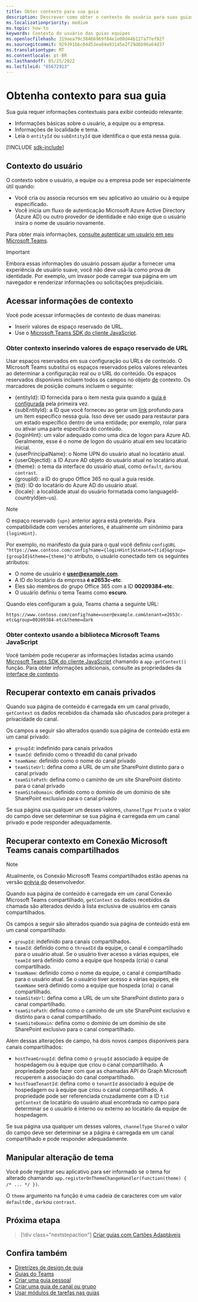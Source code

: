 ```yaml
---
title: Obter contexto para sua guia
description: Descrever como obter o contexto do usuário para suas guias
ms.localizationpriority: medium
ms.topic: how-to
keywords: Contexto do usuário das guias equipes
ms.openlocfilehash: 319aea79c38466969f84e1e00d44b127a77ef92f
ms.sourcegitcommit: 929391b6c04d53ea84a93145e2f29d6b96a64d37
ms.translationtype: MT
ms.contentlocale: pt-BR
ms.lasthandoff: 05/25/2022
ms.locfileid: "65672913"
---
```

# <a name="get-context-for-your-tab"></a>Obtenha contexto para sua guia

Sua guia requer informações contextuais para exibir conteúdo relevante:

* Informações básicas sobre o usuário, a equipe ou a empresa.
* Informações de localidade e tema.
* Leia o `entityId` ou `subEntityId` que identifica o que está nessa guia.

[!INCLUDE [sdk-include](~/includes/sdk-include.md)]

## <a name="user-context"></a>Contexto do usuário

O contexto sobre o usuário, a equipe ou a empresa pode ser especialmente útil quando:

* Você cria ou associa recursos em seu aplicativo ao usuário ou à equipe especificado.
* Você inicia um fluxo de autenticação Microsoft Azure Active Directory (Azure AD) ou outro provedor de identidade e não exige que o usuário insira o nome de usuário novamente.

Para obter mais informações, [consulte autenticar um usuário em seu Microsoft Teams](~/concepts/authentication/authentication.md).

> [!IMPORTANT]
> Embora essas informações do usuário possam ajudar a fornecer uma experiência de usuário suave, você não deve usá-la como prova de identidade.  Por exemplo, um invasor pode carregar sua página em um navegador e renderizar informações ou solicitações prejudiciais.

## <a name="access-context-information"></a>Acessar informações de contexto

Você pode acessar informações de contexto de duas maneiras:

* Inserir valores de espaço reservado de URL.
* Use o [Microsoft Teams SDK do cliente JavaScript](/javascript/api/overview/msteams-client).

### <a name="get-context-by-inserting-url-placeholder-values"></a>Obter contexto inserindo valores de espaço reservado de URL

Usar espaços reservados em sua configuração ou URLs de conteúdo. O Microsoft Teams substitui os espaços reservados pelos valores relevantes ao determinar a configuração real ou o URL do conteúdo. Os espaços reservados disponíveis incluem todos os campos no objeto [de](/javascript/api/@microsoft/teams-js/microsoftteams.context?view=msteams-client-js-1.12.1&preserve-view=true) contexto. Os marcadores de posição comuns incluem o seguinte:

* {entityId}: ID fornecida para o item nesta guia quando a [guia é configurada](~/tabs/how-to/create-tab-pages/configuration-page.md) pela primeira vez. 
* {subEntityId}: a ID que você forneceu ao gerar um [link](~/concepts/build-and-test/deep-links.md) profundo para um item específico nessa guia. Isso deve ser usado para restaurar para um estado específico dentro de uma entidade; por exemplo, rolar para ou ativar uma parte específica do conteúdo.
* {loginHint}: um valor adequado como uma dica de logon para Azure AD. Geralmente, esse é o nome de logon do usuário atual em seu locatário inicial.
* {userPrincipalName}: o Nome UPN do usuário atual no locatário atual.
* {userObjectId}: a ID Azure AD objeto do usuário atual no locatário atual.
* {theme}: o tema da interface do usuário atual, como `default`, `dark`ou `contrast`.
* {groupId}: a ID do grupo Office 365 no qual a guia reside.
* {tid}: ID do locatário do Azure AD do usuário atual.
* {locale}: a localidade atual do usuário formatada como languageId-countryId(en-us).

> [!NOTE]
> O espaço reservado `{upn}` anterior agora está preterido. Para compatibilidade com versões anteriores, é atualmente um sinônimo para `{loginHint}`.

Por exemplo, no manifesto da guia para o qual você definiu `configURL` `"https://www.contoso.com/config?name={loginHint}&tenant={tid}&group={groupId}&theme={theme}"`o atributo, o usuário conectado tem os seguintes atributos:

* O nome de usuário é **user@example.com**.
* A ID do locatário da empresa **é e2653c-etc**.
* Eles são membros do grupo Office 365 com a ID **00209384-etc**.
* O usuário definiu o tema Teams como **escuro**.

Quando eles configuram a guia, Teams chama a seguinte URL:

`https://www.contoso.com/config?name=user@example.com&tenant=e2653c-etc&group=00209384-etc&theme=dark`

### <a name="get-context-by-using-the-microsoft-teams-javascript-library"></a>Obter contexto usando a biblioteca Microsoft Teams JavaScript

Você também pode recuperar as informações listadas acima usando [Microsoft Teams SDK do cliente JavaScript](/javascript/api/overview/msteams-client) chamando a `app.getContext()` função. Para obter informações adicionais, consulte as propriedades da [interface de contexto](/javascript/api/@microsoft/teams-js/app.context?view=msteams-client-js-latest&preserve-view=true).

## <a name="retrieve-context-in-private-channels"></a>Recuperar contexto em canais privados

Quando sua página de conteúdo é carregada em um canal privado, `getContext` os dados recebidos da chamada são ofuscados para proteger a privacidade do canal.

Os campos a seguir são alterados quando sua página de conteúdo está em um canal privado:

* `groupId`: indefinido para canais privados
* `teamId`: definido como o threadId do canal privado
* `teamName`: definido como o nome do canal privado
* `teamSiteUrl`: defina como a URL de um site SharePoint distinto para o canal privado
* `teamSitePath`: defina como o caminho de um site SharePoint distinto para o canal privado
* `teamSiteDomain`: definido como o domínio de um domínio de site SharePoint exclusivo para o canal privado

Se sua página usa qualquer um desses valores, `channelType` `Private` o valor do campo deve ser determinar se sua página é carregada em um canal privado e pode responder adequadamente.

## <a name="retrieve-context-in-microsoft-teams-connect-shared-channels"></a>Recuperar contexto em Conexão Microsoft Teams canais compartilhados

> [!NOTE]
> Atualmente, os Conexão Microsoft Teams compartilhados estão apenas na versão [prévia do](../../resources/dev-preview/developer-preview-intro.md) desenvolvedor.

Quando sua página de conteúdo é carregada em um canal Conexão Microsoft Teams compartilhado, `getContext` os dados recebidos da chamada são alterados devido à lista exclusiva de usuários em canais compartilhados.

Os campos a seguir são alterados quando sua página de conteúdo está em um canal compartilhado:

* `groupId`: indefinido para canais compartilhados.
* `teamId`: definido como o `threadId` da equipe, o canal é compartilhado para o usuário atual. Se o usuário tiver acesso a várias equipes, ele `teamId` será definido como a equipe que hospeda (cria) o canal compartilhado.
* `teamName`: definido como o nome da equipe, o canal é compartilhado para o usuário atual. Se o usuário tiver acesso a várias equipes, ele `teamName` será definido como a equipe que hospeda (cria) o canal compartilhado.
* `teamSiteUrl`: defina como a URL de um site SharePoint distinto para o canal compartilhado.
* `teamSitePath`: defina como o caminho de um site SharePoint exclusivo e distinto para o canal compartilhado.
* `teamSiteDomain`: defina como o domínio de um domínio de site SharePoint exclusivo para o canal compartilhado.

Além dessas alterações de campo, há dois novos campos disponíveis para canais compartilhados:

* `hostTeamGroupId`: defina como o `groupId` associado à equipe de hospedagem ou à equipe que criou o canal compartilhado. A propriedade pode fazer com que as chamadas API do Graph Microsoft recuperem a associação do canal compartilhado.
* `hostTeamTenantId`: defina como o `tenantId` associado à equipe de hospedagem ou à equipe que criou o canal compartilhado. A propriedade pode ser referenciada cruzadamente com a ID `tid` `getContext` de locatário do usuário atual encontrada no campo para determinar se o usuário é interno ou externo ao locatário da equipe de hospedagem.

Se sua página usa qualquer um desses valores, `channelType` `Shared` o valor do campo deve ser determinar se a página é carregada em um canal compartilhado e pode responder adequadamente.

## <a name="handle-theme-change"></a>Manipular alteração de tema

Você pode registrar seu aplicativo para ser informado se o tema for alterado chamando `app.registerOnThemeChangeHandler(function(theme) { /* ... */ })`.

O `theme` argumento na função é uma cadeia de caracteres com um valor `default`de , `dark`ou `contrast`.

## <a name="next-step"></a>Próxima etapa

> [!div class="nextstepaction"]
> [Criar guias com Cartões Adaptáveis](~/tabs/how-to/build-adaptive-card-tabs.md)

## <a name="see-also"></a>Confira também

* [Diretrizes de design de guia](../../tabs/design/tabs.md)
* [Guias do Teams](~/tabs/what-are-tabs.md)
* [Criar uma guia pessoal](~/tabs/how-to/create-personal-tab.md)
* [Criar uma guia de canal ou grupo](~/tabs/how-to/create-channel-group-tab.md)
* [Usar módulos de tarefas nas guias](~/task-modules-and-cards/task-modules/task-modules-tabs.md)
